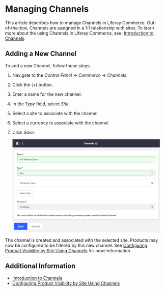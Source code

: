 # Managing Channels

This article describes how to manage Channels in Liferay Commerce. Out-of-the-box, Channels are assigned in a 1:1 relationship with sites. To learn more about the using Channels in Liferay Commerce, see: [Introduction to Channels](../introduction-to-channels/README.md).

## Adding a New Channel

To add a new Channel, follow these steps:

1. Navigate to the _Control Panel_ → _Commerce_ → _Channels_.
1. Click the (+) button.
1. Enter a name for the new channel.
1. In the _Type_ field, select _Site_.
1. Select a site to associate with the channel.
1. Select a currency to associate with the channel.
1. Click _Save_.

    ![Adding a channel](./images/01.png)

The channel is created and associated with the selected site. Products may now be configured to be filtered by this new channel. See [Configuring Product Visibility by Site Using Channels](../catalog/configuring-product-visibility-by-site-using-channels.md) for more information.

## Additional Information

* [Introduction to Channels](../introduction-to-channels/README.md)
* [Configuring Product Visibility by Site Using Channels](../catalog/configuring-product-visibility-by-site-using-channels.md)
